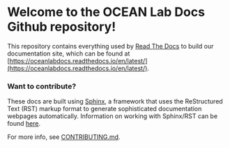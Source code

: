 # Welcome to the OCEAN Lab Docs Github repository!

This repository contains everything used by [Read The Docs](https://about.readthedocs.com/?ref=readthedocs.org) to build our documentation site, which can be found at [https://oceanlabdocs.readthedocs.io/en/latest/](https://oceanlabdocs.readthedocs.io/en/latest/).

### Want to contribute?

These docs are built using [Sphinx](https://www.sphinx-doc.org/en/master/), a framework that uses the ReStructured Text (RST) markup format to generate sophisticated documentation webpages automatically. Information on working with Sphinx/RST can be found [here](https://www.sphinx-doc.org/en/master/usage/index.html). 

For more info, see [CONTRIBUTING.md](https://github.com/washu-ocean/OceanLabDocs/blob/main/CONTRIBUTING.md).
